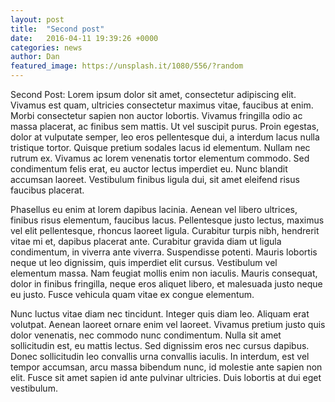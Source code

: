```yaml
---
layout: post
title:  "Second post"
date:   2016-04-11 19:39:26 +0000
categories: news
author: Dan
featured_image: https://unsplash.it/1080/556/?random
---
```


Second Post: Lorem ipsum dolor sit amet, consectetur adipiscing elit. Vivamus est quam, ultricies consectetur maximus vitae, faucibus at enim. Morbi consectetur sapien non auctor lobortis. Vivamus fringilla odio ac massa placerat, ac finibus sem mattis. Ut vel suscipit purus. Proin egestas, dolor at vulputate semper, leo eros pellentesque dui, a interdum lacus nulla tristique tortor. Quisque pretium sodales lacus id elementum. Nullam nec rutrum ex. Vivamus ac lorem venenatis tortor elementum commodo. Sed condimentum felis erat, eu auctor lectus imperdiet eu. Nunc blandit accumsan laoreet. Vestibulum finibus ligula dui, sit amet eleifend risus faucibus placerat.

Phasellus eu enim at lorem dapibus lacinia. Aenean vel libero ultrices, finibus risus elementum, faucibus lacus. Pellentesque justo lectus, maximus vel elit pellentesque, rhoncus laoreet ligula. Curabitur turpis nibh, hendrerit vitae mi et, dapibus placerat ante. Curabitur gravida diam ut ligula condimentum, in viverra ante viverra. Suspendisse potenti. Mauris lobortis neque ut leo dignissim, quis imperdiet elit cursus. Vestibulum vel elementum massa. Nam feugiat mollis enim non iaculis. Mauris consequat, dolor in finibus fringilla, neque eros aliquet libero, et malesuada justo neque eu justo. Fusce vehicula quam vitae ex congue elementum.

Nunc luctus vitae diam nec tincidunt. Integer quis diam leo. Aliquam erat volutpat. Aenean laoreet ornare enim vel laoreet. Vivamus pretium justo quis dolor venenatis, nec commodo nunc condimentum. Nulla sit amet sollicitudin est, eu mattis lectus. Sed dignissim eros nec cursus dapibus. Donec sollicitudin leo convallis urna convallis iaculis. In interdum, est vel tempor accumsan, arcu massa bibendum nunc, id molestie ante sapien non elit. Fusce sit amet sapien id ante pulvinar ultricies. Duis lobortis at dui eget vestibulum.

